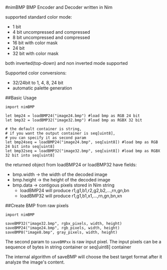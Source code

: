 #nimBMP
BMP Encoder and Decoder written in Nim

supported standard color mode:

  - 1 bit
  - 4 bit uncompressed and compressed
  - 8 bit uncompressed and compressed
  - 16 bit with color mask
  - 24 bit
  - 32 bit with color mask
  
both inverted(top-down) and non inverted mode supported

Supported color conversions:

- 32/24bit to 1, 4, 8, 24 bit
- automatic palette generation


##Basic Usage

```nimrod
import nimBMP

let bmp24 = loadBMP24("image24.bmp") #load bmp as RGB 24 bit
let bmp32 = loadBMP32("image32.bmp") #load bmp as RGBX 32 bit

# the default container is string, 
# if you want the output container is seq[uint8], 
# you can specify it as second param
let bmp24seq = loadBMP24("image24.bmp", seq[uint8]) #load bmp as RGB 24 bit into seq[uint8]
let bmp32seq = loadBMP32("image32.bmp", seq[uint8]) #load bmp as RGBX 32 bit into seq[uint8]

```

the returned object from loadBMP24 or loadBMP32 have fields:
  - bmp.width  -> the width of the decoded image
  - bmp.height -> the height of the decoded image
  - bmp.data   -> contigous pixels stored in Nim string 
     * loadBMP24 will produce r1,g1,b1,r2,g2,b2,...,rn,gn,bn
     * loadBMP32 will produce r1,g1,b1,x1,...,rn,gn,bn,xn
     
     
##Create BMP from raw pixels

```nimrod
import nimBMP

saveBMP32("image32.bmp", rgbx_pixels, width, height)
saveBMP24("image24.bmp", rgb_pixels, width, height)
saveBMP8("image8.bmp", gray_pixels, width, height)
```

The second param to `saveBMPxx` is raw input pixel. 
The input pixels can be a sequence of bytes in string container or seq[uint8] container

The internal algorithm of saveBMP will choose the best target format after it analyze the image's content.
